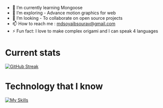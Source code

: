 

- 🌱 I’m currently learning  Mongoose
- 🤔 I’m  exploring - Advance motion graphics for web 
- 👯 I’m looking - To collaborate on open source projects
- 📫 How to reach me : mdsoyaibsourav@gmail.com
- ⚡ Fun fact: I love to make complex origami and I can speak 4 languages


# Current stats

[![GitHub Streak](https://github-readme-streak-stats.herokuapp.com?user=Mdsoyaib123&theme=dark)](https://git.io/streak-stats)

# Technology that I know

[![My Skills](https://skillicons.dev/icons?i=js,react,express,nodejs,mongodb,firebase,tailwind,html,css)](https://skillicons.dev)


